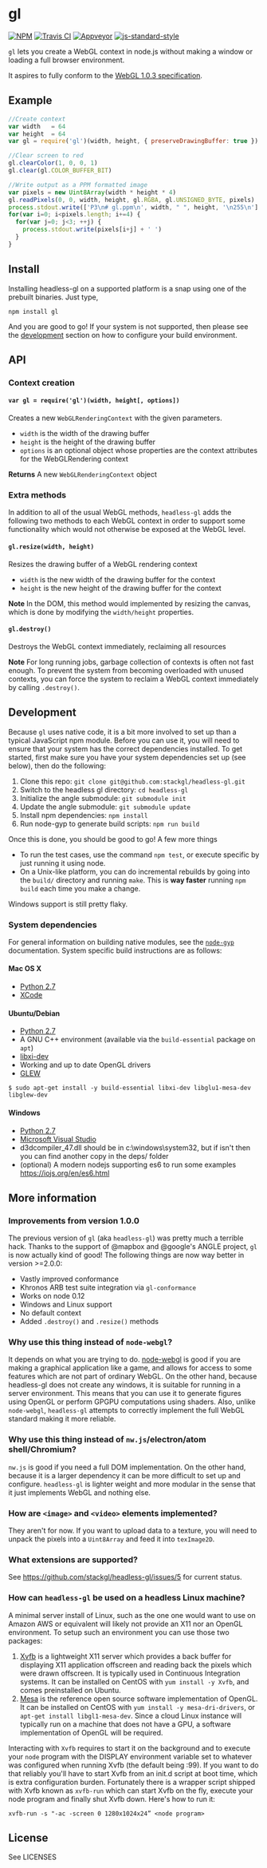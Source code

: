 # gl
[![NPM](https://nodei.co/npm/gl.png?compact=true)](https://nodei.co/npm/gl/)
[![Travis CI](https://travis-ci.org/stackgl/headless-gl.svg?branch=master)](https://travis-ci.org/stackgl/headless-gl)
[![Appveyor](https://ci.appveyor.com/api/projects/status/github/stackgl/headless-gl?svg=true)](https://ci.appveyor.com/project/mikolalysenko/headless-gl)
[![js-standard-style](https://img.shields.io/badge/code%20style-standard-brightgreen.svg)](http://standardjs.com/)

`gl` lets you create a WebGL context in node.js without making a window or loading a full browser environment.

It aspires to fully conform to the [WebGL 1.0.3 specification](https://www.khronos.org/registry/webgl/specs/1.0.3/).

## Example

```javascript
//Create context
var width   = 64
var height  = 64
var gl = require('gl')(width, height, { preserveDrawingBuffer: true })

//Clear screen to red
gl.clearColor(1, 0, 0, 1)
gl.clear(gl.COLOR_BUFFER_BIT)

//Write output as a PPM formatted image
var pixels = new Uint8Array(width * height * 4)
gl.readPixels(0, 0, width, height, gl.RGBA, gl.UNSIGNED_BYTE, pixels)
process.stdout.write(['P3\n# gl.ppm\n', width, " ", height, '\n255\n'].join(''))
for(var i=0; i<pixels.length; i+=4) {
  for(var j=0; j<3; ++j) {
    process.stdout.write(pixels[i+j] + ' ')
  }
}
```

## Install
Installing headless-gl on a supported platform is a snap using one of the prebuilt binaries.  Just type,

```
npm install gl
```

And you are good to go!  If your system is not supported, then please see the [development](#system-dependencies) section on how to configure your build environment.

## API

### Context creation

#### `var gl = require('gl')(width, height[, options])`
Creates a new `WebGLRenderingContext` with the given parameters.

* `width` is the width of the drawing buffer
* `height` is the height of the drawing buffer
* `options` is an optional object whose properties are the context attributes for the WebGLRendering context

**Returns** A new `WebGLRenderingContext` object

### Extra methods

In addition to all of the usual WebGL methods, `headless-gl` adds the following two methods to each WebGL context in order to support some functionality which would not otherwise be exposed at the WebGL level.

#### `gl.resize(width, height)`
Resizes the drawing buffer of a WebGL rendering context

* `width` is the new width of the drawing buffer for the context
* `height` is the new height of the drawing buffer for the context

**Note** In the DOM, this method would implemented by resizing the canvas, which is done by modifying the `width/height` properties.

#### `gl.destroy()`
Destroys the WebGL context immediately, reclaiming all resources

**Note** For long running jobs, garbage collection of contexts is often not fast enough.  To prevent the system from becoming overloaded with unused contexts, you can force the system to reclaim a WebGL context immediately by calling `.destroy()`.

## Development
Because `gl` uses native code, it is a bit more involved to set up than a typical JavaScript npm module.  Before you can use it, you will need to ensure that your system has the correct dependencies installed.  To get started, first make sure you have your system dependencies set up (see below), then do the following:

1. Clone this repo: `git clone git@github.com:stackgl/headless-gl.git`
1. Switch to the headless gl directory: `cd headless-gl`
1. Initialize the angle submodule: `git submodule init`
1. Update the angle submodule: `git submodule update`
1. Install npm dependencies: `npm install`
1. Run node-gyp to generate build scripts: `npm run build`

Once this is done, you should be good to go!  A few more things

* To run the test cases, use the command `npm test`, or execute specific by just running it using node.
* On a Unix-like platform, you can do incremental rebuilds by going into the `build/` directory and running `make`.  This is **way faster** running `npm build` each time you make a change.

Windows support is still pretty flaky.

### System dependencies
For general information on building native modules, see the [`node-gyp`](https://github.com/nodejs/node-gyp) documentation. System specific build instructions are as follows:

#### Mac OS X

* [Python 2.7](https://www.python.org/)
* [XCode](https://developer.apple.com/xcode/)

#### Ubuntu/Debian

* [Python 2.7](https://www.python.org/)
* A GNU C++ environment (available via the `build-essential` package on `apt`)
* [libxi-dev](http://www.x.org/wiki/)
* Working and up to date OpenGL drivers
* [GLEW](http://glew.sourceforge.net/)

```
$ sudo apt-get install -y build-essential libxi-dev libglu1-mesa-dev libglew-dev
```

#### Windows

* [Python 2.7](https://www.python.org/)
* [Microsoft Visual Studio](https://www.microsoft.com/en-us/download/details.aspx?id=5555)
* d3dcompiler_47.dll should be in c:\windows\system32, but if isn't then you can find another copy in the deps/ folder
* (optional) A modern nodejs supporting es6 to run some examples https://iojs.org/en/es6.html

## More information

### Improvements from version 1.0.0

The previous version of `gl` (aka `headless-gl`) was pretty much a terrible hack. Thanks to the support of @mapbox and @google's ANGLE project, `gl` is now actually kind of good!  The following things are now way better in version >=2.0.0:

* Vastly improved conformance
* Khronos ARB test suite integration via `gl-conformance`
* Works on node 0.12
* Windows and Linux support
* No default context
* Added `.destroy()` and `.resize()` methods

### Why use this thing instead of `node-webgl`?

It depends on what you are trying to do.  [node-webgl](https://github.com/mikeseven/node-webgl) is good if you are making a graphical application like a game, and allows for access to some features which are not part of ordinary WebGL.  On the other hand, because headless-gl does not create any windows, it is suitable for running in a server environment.  This means that you can use it to generate figures using OpenGL or perform GPGPU computations using shaders. Also, unlike `node-webgl`, `headless-gl` attempts to correctly implement the full WebGL standard making it more reliable.

### Why use this thing instead of `nw.js`/electron/atom shell/Chromium?

`nw.js` is good if you need a full DOM implementation.  On the other hand, because it is a larger dependency it can be more difficult to set up and configure.  `headless-gl` is lighter weight and more modular in the sense that it just implements WebGL and nothing else.

### How are `<image>` and `<video>` elements implemented?

They aren't for now.  If you want to upload data to a texture, you will need to unpack the pixels into a `Uint8Array` and feed it into `texImage2D`.

### What extensions are supported?

See https://github.com/stackgl/headless-gl/issues/5 for current status.

### How can `headless-gl` be used on a headless Linux machine?

A minimal server install of Linux, such as the one one would want to use on Amazon AWS or equivalent will likely not provide an X11 nor an OpenGL environment. To setup such an environment you can use those two packages:

1. [Xvfb](https://en.wikipedia.org/wiki/Xvfb) is a lightweight X11 server which provides a back buffer for displaying X11 application offscreen and reading back the pixels which were drawn offscreen. It is typically used in Continuous Integration systems. It can be installed on CentOS with `yum install -y Xvfb`, and comes preinstalled on Ubuntu.
2. [Mesa](http://www.mesa3d.org/intro.html) is the reference open source software implementation of OpenGL. It can be installed on CentOS with `yum install -y mesa-dri-drivers`, or `apt-get install libgl1-mesa-dev`. Since a cloud Linux instance will typically run on a machine that does not have a GPU, a software implementation of OpenGL will be required.

Interacting with `Xvfb` requires to start it on the background and to execute your `node` program with the DISPLAY environment variable set to whatever was configured when running Xvfb (the default being :99). If you want to do that reliably you'll have to start Xvfb from an init.d script at boot time, which is extra configuration burden. Fortunately there is a wrapper script shipped with Xvfb known as `xvfb-run` which can start Xvfb on the fly, execute your node program and finally shut Xvfb down. Here's how to run it:

    xvfb-run -s "-ac -screen 0 1280x1024x24” <node program>

## License

See LICENSES
